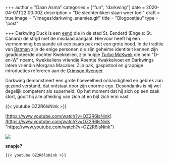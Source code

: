 +++
author = "Daan Asma"
categories = ["fun", "darkwing"]
date = 2020-04-07T22:00:00Z
description = "De slechterikken slaan weer toe!"
draft = true
image = "/images/darkwing_enemies.gif"
title = "Blogpostjeu"
type = "post"

+++
Darkwing Duck is een [eend](https://nl.wikipedia.org/wiki/Eenden "Eenden") die in de stad St. Eenderd (Engels: St. Canard) de strijd met de misdaad aangaat. Hiervoor heeft hij een vermomming bestaande uit een paars pak met een grote hoed. In de traditie van [Batman](https://nl.wikipedia.org/wiki/Batman_(personage) "Batman (personage)") zijn de enige personen die zijn geheime identiteit kennen zijn geadopteerde dochter Kwekkelien, zijn hulpje [Turbo McKwek](https://nl.wikipedia.org/wiki/Turbo_McKwek "Turbo McKwek") die hem "D-en-W" noemt, Kwekkeliens vriendje Koentje Kwakkelvoet en Darkwings latere vriendin Morgana Macaber. Zijn pak, gaspistool en grappige introducties refereren aan de [Crimson Avenger](https://nl.wikipedia.org/w/index.php?title=Crimson_Avenger&action=edit&redlink=1 "Crimson Avenger (de pagina bestaat niet)").

Darkwing demonstreert een grote hoeveelheid onhandigheid en gebrek aan gezond verstand, dat ontstaat door zijn enorme ego. Desondanks is hij wel degelijk competent als superheld. Op het moment dat hij zich op een zaak stort, gooit hij alle afleiding van zich af en bijt zich erin vast.

{{< youtube OZ2R6lsNink >}}

[https://www.youtube.com/watch?v=OZ2R6lsNink](https://www.youtube.com/watch?v=OZ2R6lsNink "https://www.youtube.com/watch?v=OZ2R6lsNink")

![](/images/projects/WaitButWhy.png)

**snapje?**

    {{< youtube OZ2R6lsNink >}}